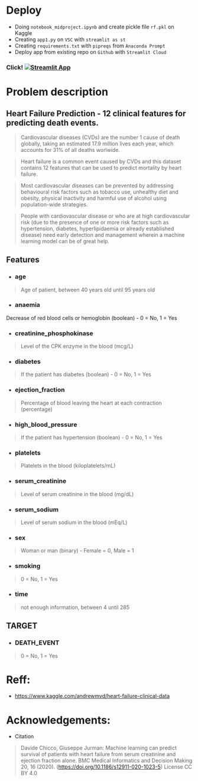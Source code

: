 # Deploy
+ Doing `notebook_midproject.ipynb` and create pickle file `rf.pkl` on Kaggle
+ Creating `app1.py` on `VSC` with `streamlit as st`
+ Creating `requirements.txt` with `pipreqs` from `Anaconda Prompt`
+ Deploy app from existing repo on `Github` with `Streamlit Cloud`  

### Click! [![Streamlit App](https://static.streamlit.io/badges/streamlit_badge_black_white.svg)](https://share.streamlit.io/irfanim/ml_zoomcamp/main/app1.py)

# Problem description
## Heart Failure Prediction - 12 clinical features for predicting death events.

> Cardiovascular diseases (CVDs) are the number 1 cause of death globally, taking an estimated 17.9 million lives each year, 
which accounts for 31% of all deaths worlwide.

> Heart failure is a common event caused by CVDs and this dataset contains 12 features that can be used to predict mortality by heart failure.

> Most cardiovascular diseases can be prevented by addressing behavioural risk factors such as tobacco use, 
unhealthy diet and obesity, physical inactivity and harmful use of alcohol using population-wide strategies.

> People with cardiovascular disease or who are at high cardiovascular risk (due to the presence of one or more risk factors such as hypertension, diabetes, hyperlipidaemia or already established disease) need early detection and management wherein a machine learning model can be of great help.

## Features
    
    
+ ### age
> Age of patient, between 40 years old until 95 years old 
+ ### anaemia
Decrease of red blood cells or hemoglobin (boolean) - 0 = No, 1 = Yes
+ ### creatinine_phosphokinase
> Level of the CPK enzyme in the blood (mcg/L)
+ ### diabetes
> If the patient has diabetes (boolean) - 0 = No, 1 = Yes
+ ### ejection_fraction
> Percentage of blood leaving the heart at each contraction (percentage)
+ ### high_blood_pressure
> If the patient has hypertension (boolean) - 0 = No, 1 = Yes
+ ### platelets
> Platelets in the blood (kiloplatelets/mL)
+ ### serum_creatinine
> Level of serum creatinine in the blood (mg/dL)
+ ### serum_sodium
> Level of serum sodium in the blood (mEq/L)
+ ### sex
> Woman or man (binary) - Female = 0, Male = 1
+ ### smoking
> 0 = No, 1 = Yes
+ ### time
> not enough information, between 4 until 285


## TARGET
+ ### DEATH_EVENT
> 0 = No, 1 = Yes






# Reff:

+ https://www.kaggle.com/andrewmvd/heart-failure-clinical-data

# Acknowledgements:
+ Citation

> Davide Chicco, Giuseppe Jurman: Machine learning can predict survival of patients with heart failure from serum creatinine and ejection fraction alone. BMC Medical Informatics and Decision Making 20, 16 (2020). (https://doi.org/10.1186/s12911-020-1023-5)
License CC BY 4.0

